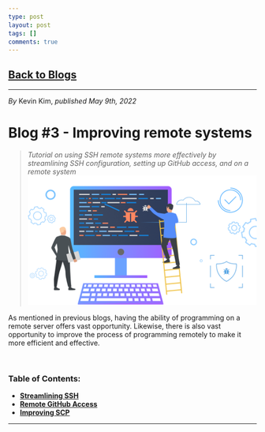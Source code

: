 ```yaml
---
type: post
layout: post
tags: []
comments: true
---
```


## [Back to Blogs](/blogs)

---
*By* Kevin Kim, *published May 9th, 2022*
# Blog #3 - Improving remote systems

> *Tutorial on using SSH remote systems more effectively by streamlining SSH configuration, setting up GitHub access, and on a remote system*
![Debugging Visual](/images/blog_images/blog_02/debugging.png)

As mentioned in previous blogs, having the ability of programming on a remote server offers vast opportunity. Likewise, there is also vast opportunity to improve the process of programming remotely to make it more efficient and effective.

&nbsp;
### **Table of Contents:**
* **[Streamlining SSH](#streamlining-ssh)**
* **[Remote GitHub Access](#remote-github-access)**
* **[Improving SCP](#improving-scp)**

---